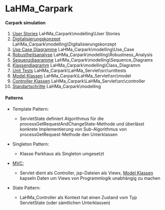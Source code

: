 ﻿# LaHMa_Carpark
#### Carpark simulation

1. [User Stories](https://github.com/Filsball/LaHMa_Carpark/blob/master/modelling/User%20Stories.docx) LaHMa_Carpark\modelling\User Stories
2. [Digitalisierungskonzept](https://github.com/Filsball/LaHMa_Carpark/blob/master/modelling/Digitalisierungskonzept.docx)	LaHMa_Carpark\modelling\Digitalisierungskonzept
3. [Use Case Diagramme](https://github.com/Filsball/LaHMa_Carpark/tree/master/modelling/Use_Case)		LaHMa_Carpark\modelling\Use_Case
4. [Robustheitsanalyse](https://github.com/Filsball/LaHMa_Carpark/tree/master/modelling/Robustness_Analysis)		LaHMa_Carpark\modelling\Robustness_Analysis
5. [Sequenzdiagramme](https://github.com/Filsball/LaHMa_Carpark/tree/master/modelling/Sequence_Diagrams)		LaHMa_Carpark\modelling\Sequence_Diagrams
6. [Klassendiagramm](https://github.com/Filsball/LaHMa_Carpark/tree/master/modelling/Class_Diagramm)		LaHMa_Carpark\modelling\Class_Diagramm
7. [Unit Tests](https://github.com/Filsball/LaHMa_Carpark/tree/master/LaHMa_Servlet/src/unittests)			LaHMa_Carpark\LaHMa_Servlet\src\unittests
8. [Model Klassen](https://github.com/Filsball/LaHMa_Carpark/tree/master/LaHMa_Servlet/src/model) 		LaHMa_Carpark\LaHMa_Servlet\src\model
9. [Controller Klassen](https://github.com/Filsball/LaHMa_Carpark/tree/master/LaHMa_Servlet/src/controller)		LaHMa_Carpark\LaHMa_Servlet\src\controller
10. [Standartschritte](https://github.com/Filsball/LaHMa_Carpark/blob/master/modelling/Standardschritte.docx) LaHMa_Carpark\modelling

#### Patterns
- Template Pattern:
	- ServletState definiert Algorithmus für die 
	processGetRequestAndChangeState-Methode	und überlässt 
	konkrete Implementierung von Sub-Algorithmus von
	processGetRequest-Methode
	den Unterklassen

- Singleton Pattern:
	- Klasse Parkhaus als Singleton umgesetzt
	
- [MVC:](https://www.youtube.com/watch?v=YYvOGPMLVDo)
	- Servlet dient als Controller, jsp-Dateien als Views, [Model Klassen](https://github.com/Filsball/LaHMa_Carpark/tree/master/LaHMa_Servlet/src/model) kapseln Daten um Views von Programmlogik unabhängig zu machen
	
- State Pattern:
	- LaHMa_Controller als Kontext hat einen Zustand vom Typ ServletState (oder sämtlichen Unterklassen)
